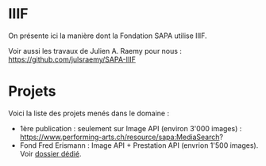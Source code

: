 # IIIF
On présente ici la manière dont la Fondation SAPA utilise IIIF.

Voir aussi les travaux de Julien A. Raemy pour nous : https://github.com/julsraemy/SAPA-IIIF
# Projets
Voici la liste des projets menés dans le domaine :
- 1ère publication : seulement sur Image API (environ 3'000 images) : https://www.performing-arts.ch/resource/sapa:MediaSearch?
- Fond Fred Erismann : Image API + Prestation API (envrion 1'500 images). Voir [dossier dédié](Erismann).
